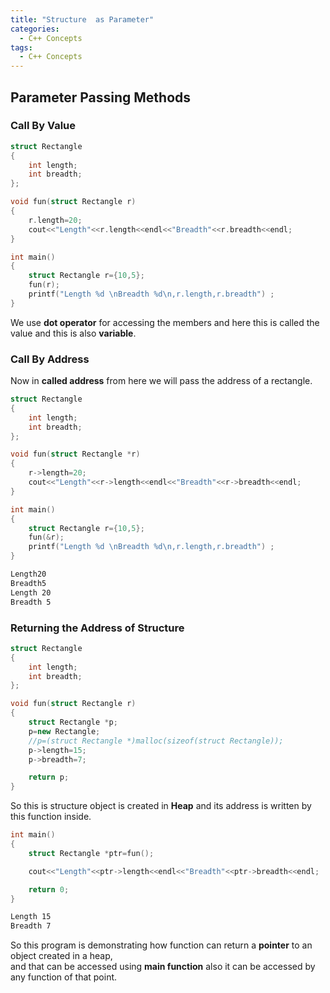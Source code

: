 ```yaml
---
title: "Structure  as Parameter"
categories:
  - C++ Concepts
tags:
  - C++ Concepts
---
```

## Parameter Passing Methods

### Call By Value 
```cpp
struct Rectangle
{
    int length;
    int breadth;
};

void fun(struct Rectangle r)
{
    r.length=20;
    cout<<"Length"<<r.length<<endl<<"Breadth"<<r.breadth<<endl;
}
```
```cpp
int main()
{
    struct Rectangle r={10,5};
    fun(r);
    printf("Length %d \nBreadth %d\n,r.length,r.breadth") ;
}
```
We use **dot operator** for accessing the members and here this is called the value and this is also **variable**.  

### Call By Address  

Now in **called address** from here we will pass the address of a rectangle.
```cpp
struct Rectangle
{
    int length;
    int breadth;
};

void fun(struct Rectangle *r)
{
    r->length=20;
    cout<<"Length"<<r->length<<endl<<"Breadth"<<r->breadth<<endl;
}
```
```cpp
int main()
{
    struct Rectangle r={10,5};
    fun(&r);
    printf("Length %d \nBreadth %d\n,r.length,r.breadth") ;
}
```
```md
Length20
Breadth5
Length 20
Breadth 5
```  
### Returning the Address of Structure

```cpp
struct Rectangle
{
    int length;
    int breadth;
};

void fun(struct Rectangle r)
{
    struct Rectangle *p;
    p=new Rectangle;
    //p=(struct Rectangle *)malloc(sizeof(struct Rectangle));
    p->length=15;
    p->breadth=7;

    return p;
}
```
So this is structure object is created in **Heap** and its address is written by this function inside.
```cpp
int main()
{
    struct Rectangle *ptr=fun();  

    cout<<"Length"<<ptr->length<<endl<<"Breadth"<<ptr->breadth<<endl;

    return 0;
}
```
```md
Length 15
Breadth 7
```  
So this program is demonstrating how function can return a **pointer** to an object created in a heap,  
 and that can be accessed using **main function** also it can be accessed by any function of that point.








